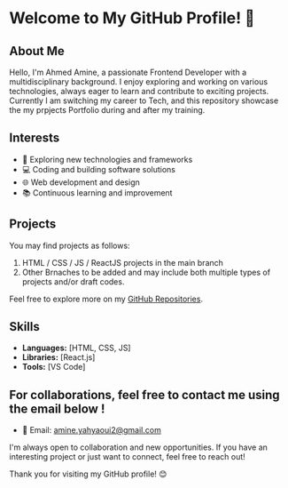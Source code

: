 # Welcome to My GitHub Profile! 👋

## About Me

Hello, I'm Ahmed Amine, a passionate Frontend Developer with a multidisciplinary background. I enjoy exploring and working on various technologies, always eager to learn and contribute to exciting projects. 
Currently I am switching my career to Tech, and this repository showcase the my prpjects Portfolio during and after my training. 

## Interests

- 🚀 Exploring new technologies and frameworks
- 💻 Coding and building software solutions
- 🌐 Web development and design
- 📚 Continuous learning and improvement

## Projects

You may find projects as follows:

1. HTML / CSS / JS / ReactJS projects in the main branch
2. Other Brnaches to be added and may include both multiple types of projects and/or draft codes. 

Feel free to explore more on my [GitHub Repositories](https://github.com/Ahmedcz).

## Skills

- **Languages:** [HTML, CSS, JS]
- **Libraries:** [React.js]
- **Tools:** [VS Code]

## For collaborations, feel free to contact me using the email below !

- 📧 Email: amine.yahyaoui2@gmail.com

I'm always open to collaboration and new opportunities. If you have an interesting project or just want to connect, feel free to reach out!

Thank you for visiting my GitHub profile! 😊
